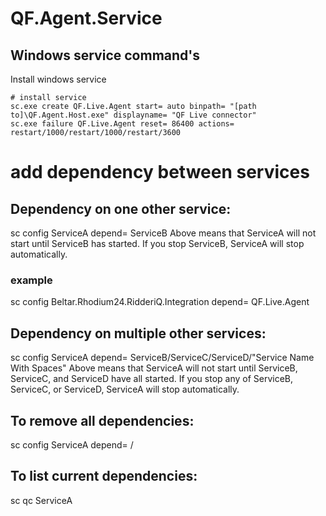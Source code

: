 # QF.Agent.Service

## Windows service command's

Install windows service

```Commandbox (run as Administrator!)
# install service
sc.exe create QF.Live.Agent start= auto binpath= "[path to]\QF.Agent.Host.exe" displayname= "QF Live connector"
sc.exe failure QF.Live.Agent reset= 86400 actions= restart/1000/restart/1000/restart/3600
```
# add dependency between services

## Dependency on one other service:
sc config ServiceA depend= ServiceB
Above means that ServiceA will not start until ServiceB has started. If you stop ServiceB, ServiceA will stop automatically.
### example
sc config Beltar.Rhodium24.RidderiQ.Integration depend= QF.Live.Agent

## Dependency on multiple other services:
sc config ServiceA depend= ServiceB/ServiceC/ServiceD/"Service Name With Spaces"
Above means that ServiceA will not start until ServiceB, ServiceC, and ServiceD have all started. If you stop any of ServiceB, ServiceC, or ServiceD, ServiceA will stop automatically.

## To remove all dependencies:
sc config ServiceA depend= /

## To list current dependencies:
sc qc ServiceA

